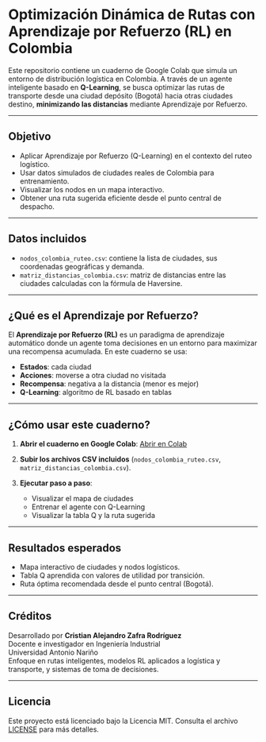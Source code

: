 #  Optimización Dinámica de Rutas con Aprendizaje por Refuerzo (RL) en Colombia

Este repositorio contiene un cuaderno de Google Colab que simula un entorno de distribución logística en Colombia. A través de un agente inteligente basado en **Q-Learning**, se busca optimizar las rutas de transporte desde una ciudad depósito (Bogotá) hacia otras ciudades destino, **minimizando las distancias** mediante Aprendizaje por Refuerzo.

---

##  Objetivo

- Aplicar Aprendizaje por Refuerzo (Q-Learning) en el contexto del ruteo logístico.
- Usar datos simulados de ciudades reales de Colombia para entrenamiento.
- Visualizar los nodos en un mapa interactivo.
- Obtener una ruta sugerida eficiente desde el punto central de despacho.

---

##  Datos incluidos

- `nodos_colombia_ruteo.csv`: contiene la lista de ciudades, sus coordenadas geográficas y demanda.
- `matriz_distancias_colombia.csv`: matriz de distancias entre las ciudades calculadas con la fórmula de Haversine.

---

##  ¿Qué es el Aprendizaje por Refuerzo?

El **Aprendizaje por Refuerzo (RL)** es un paradigma de aprendizaje automático donde un agente toma decisiones en un entorno para maximizar una recompensa acumulada. En este cuaderno se usa:

- **Estados**: cada ciudad
- **Acciones**: moverse a otra ciudad no visitada
- **Recompensa**: negativa a la distancia (menor es mejor)
- **Q-Learning**: algoritmo de RL basado en tablas

---

##  ¿Cómo usar este cuaderno?

1. **Abrir el cuaderno en Google Colab**:
    [Abrir en Colab](https://colab.research.google.com/github/tuusuario/RL_Rutas_Colombia/blob/main/Aprendizaje_Refuerzo_Rutas_Colombia.ipynb)

2. **Subir los archivos CSV incluidos** (`nodos_colombia_ruteo.csv`, `matriz_distancias_colombia.csv`).

3. **Ejecutar paso a paso**:
   - Visualizar el mapa de ciudades
   - Entrenar el agente con Q-Learning
   - Visualizar la tabla Q y la ruta sugerida

---

##  Resultados esperados

- Mapa interactivo de ciudades y nodos logísticos.
- Tabla Q aprendida con valores de utilidad por transición.
- Ruta óptima recomendada desde el punto central (Bogotá).

---

##  Créditos

Desarrollado por **Cristian Alejandro Zafra Rodríguez**  
Docente e investigador en Ingeniería Industrial  
Universidad Antonio Nariño  
 Enfoque en rutas inteligentes, modelos RL aplicados a logística y transporte, y sistemas de toma de decisiones.

---

##  Licencia

Este proyecto está licenciado bajo la Licencia MIT. Consulta el archivo [LICENSE](LICENSE) para más detalles.

